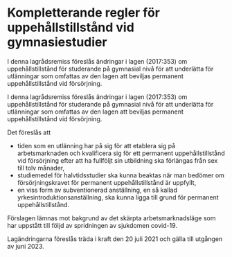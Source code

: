 # Kompletterande regler för uppehållstillstånd vid gymnasiestudier

I denna lagrådsremiss föreslås ändringar i lagen (2017:353) om uppehållstillstånd för studerande på gymnasial nivå för att underlätta för utlänningar som omfattas av den lagen att beviljas permanent uppehållstillstånd vid försörjning.

I denna lagrådsremiss föreslås ändringar i lagen (2017:353) om uppehållstillstånd för studerande på gymnasial nivå för att underlätta för utlänningar som omfattas av den lagen att beviljas permanent uppehållstillstånd vid försörjning.

Det föreslås att

* tiden som en utlänning har på sig för att etablera sig på arbetsmarknaden och kvalificera sig för ett permanent uppehållstillstånd vid försörjning efter att ha fullföljt sin utbildning ska förlängas från sex till tolv månader,
* studiemedel för halvtidsstudier ska kunna beaktas när man bedömer om försörjningskravet för permanent uppehållstillstånd är uppfyllt,
* en viss form av subventionerad anställning, en så kallad yrkesintroduktionsanställning, ska kunna ligga till grund för permanent uppehållstillstånd.

Förslagen lämnas mot bakgrund av det skärpta arbetsmarknadsläge som har uppstått till följd av spridningen av sjukdomen covid-19.

Lagändringarna föreslås träda i kraft den 20 juli 2021 och gälla till utgången av juni 2023.
